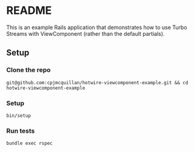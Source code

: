 # README

This is an example Rails application that demonstrates how to use Turbo Streams
with ViewComponent (rather than the default partials).

## Setup

### Clone the repo
```zh
git@github.com:cpjmcquillan/hotwire-viewcomponent-example.git && cd hotwire-viewcomponent-example
```

### Setup
```zh
bin/setup
```

### Run tests
```zh
bundle exec rspec
```
